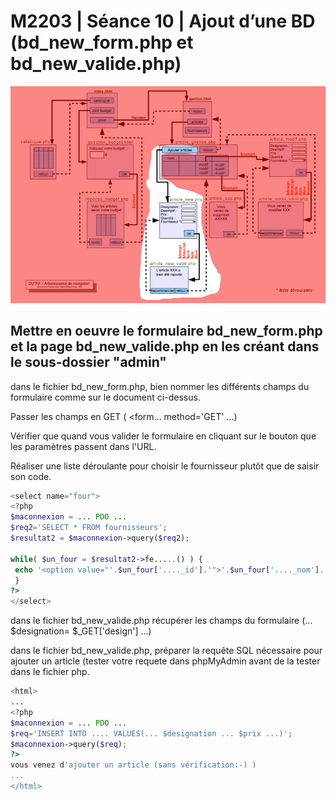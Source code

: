# M2203 \| Séance 10 \| Ajout d’une BD \(bd\_new\_form.php et bd\_new\_valide.php\)

![GitHub Logo](.gitbook/assets/seance11b.jpg) 

## Mettre en oeuvre le formulaire bd\_new\_form.php et la page bd\_new\_valide.php en les créant dans le sous-dossier "admin"

dans le fichier bd\_new\_form.php, bien nommer les différents champs du formulaire comme sur le document ci-dessus.

Passer les champs en GET \( &lt;form... method='GET' ...\)

Vérifier que quand vous valider le formulaire en cliquant sur le bouton que les paramètres passent dans l'URL.

Réaliser une liste déroulante pour choisir le fournisseur plutôt que de saisir son code.

```php
<select name="four">
<?php 
$maconnexion = ... PDO ...
$req2='SELECT * FROM fournisseurs';
$resultat2 = $maconnexion->query($req2);

while( $un_four = $resultat2->fe.....() ) {
 echo '<option value="'.$un_four['...._id'].'">'.$un_four['...._nom'].'</option>';
 }
?>
</select>
```

dans le fichier bd\_new\_valide.php récupérer les champs du formulaire \(... $designation= $\_GET\['design'\] ...\)

dans le fichier bd\_new\_valide.php, préparer la requête SQL nécessaire pour ajouter un article \(tester votre requete dans phpMyAdmin avant de la tester dans le fichier php.

```php
<html>
...
<?php 
$maconnexion = ... PDO ...
$req='INSERT INTO .... VALUES(... $designation ... $prix ...)';
$maconnexion->query($req);
?>
vous venez d'ajouter un article (sans vérification:-) )
...
</html>
```


